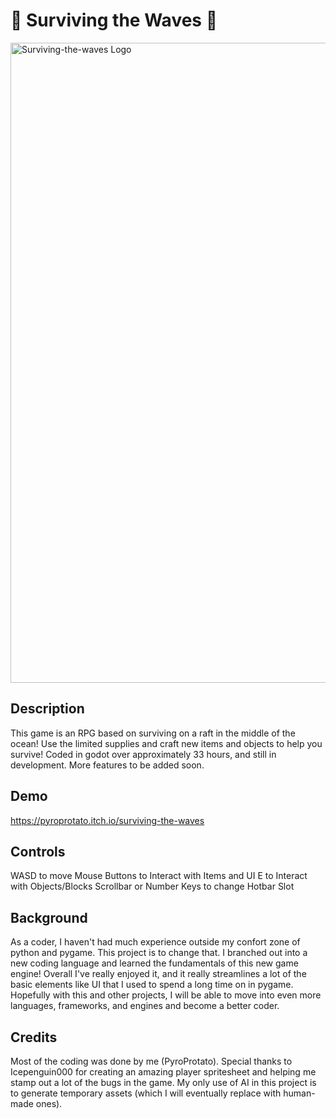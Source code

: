 # 🌊 Surviving the Waves 🌊

<img width="1024" height="1024" alt="Surviving-the-waves Logo" src="https://github.com/user-attachments/assets/51801bab-4a72-44cf-8a7f-12fc511ab2d7" />

## Description
This game is an RPG based on surviving on a raft in the middle of the ocean! Use the limited supplies and craft new items and objects to help you survive! Coded in godot over approximately 33 hours, and still in development. More features to be added soon.

## Demo
[https://pyroprotato.itch.io/surviving-the-waves
](https://pyroprotato.itch.io/surviving-the-waves)

## Controls
WASD to move
Mouse Buttons to Interact with Items and UI
E to Interact with Objects/Blocks
Scrollbar or Number Keys to change Hotbar Slot

## Background
As a coder, I haven't had much experience outside my confort zone of python and pygame. This project is to change that. I branched out into a new coding language and learned the fundamentals of this new game engine! Overall I've really enjoyed it, and it really streamlines a lot of the basic elements like UI that I used to spend a long time on in pygame. Hopefully with this and other projects, I will be able to move into even more languages, frameworks, and engines and become a better coder.

## Credits
Most of the coding was done by me (PyroProtato). Special thanks to Icepenguin000 for creating an amazing player spritesheet and helping me stamp out a lot of the bugs in the game. My only use of AI in this project is to generate temporary assets (which I will eventually replace with human-made ones).
